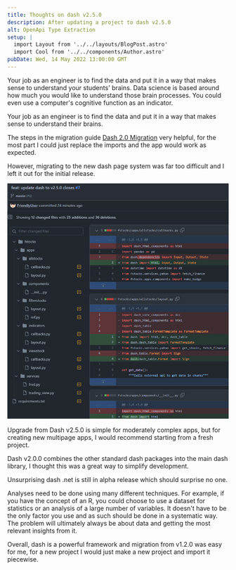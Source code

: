 ```yaml
---
title: Thoughts on dash v2.5.0
description: After updating a project to dash v2.5.0
alt: OpenApi Type Extraction
setup: |
  import Layout from '../../layouts/BlogPost.astro'
  import Cool from '../../components/Author.astro'
pubDate: Wed, 14 May 2022 13:00:00 GMT
---
```


Your job as an engineer is to find the data and put it in a way that makes sense to understand your students' brains. Data science is based around how much you would like to understand those brain processes. You could even use a computer's cognitive function as an indicator.

Your job as an engineer is to find the data and put it in a way that makes sense to understand their brains.

The steps in the migration guide [Dash 2.0 Migration](https://dash.plotly.com/dash-2-0-migration) very helpful, for the most part I could just replace the imports and the app would work as expected.

However, migrating to the new dash page system was far too difficult and I left it out for the initial release.

![Upgrading to Dash v2.5.0](/imgs/2022/dashv250_upgrade.png)

Upgrade from Dash v2.5.0 is simple for moderately complex apps, but for creating new multipage apps, I would recommend starting from a fresh project.

Dash v2.0.0 combines the other standard dash packages into the main dash library, I thought this was a great way to simplify development.

Unsurprising dash .net is still in alpha release which should surprise no one.

Analyses need to be done using many different techniques. For example, if you have the concept of an R, you could choose to use a dataset for statistics or an analysis of a large number of variables. It doesn't have to be the only factor you use and as such should be done in a systematic way. The problem will ultimately always be about data and getting the most relevant insights from it.

Overall, dash is a powerful framework and migration from v1.2.0 was easy for me, for a new project I would just make a new project and import it piecewise.

